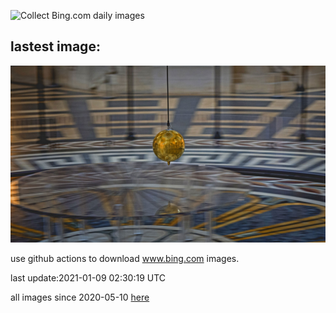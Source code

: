 ![Collect Bing.com daily images](https://github.com/counter2015/bing-daily-images/workflows/Collect%20Bing.com%20daily%20images/badge.svg)
## lastest image:
![](images/FoucaultsPendulum.jpg)

use github actions to download www.bing.com images.

last update:2021-01-09 02:30:19 UTC

all images since 2020-05-10 [here](https://github.com/counter2015/bing-daily-images/tree/master/images) 
